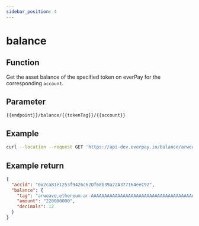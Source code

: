 ```yaml
---
sidebar_position: 4
---
```


# balance

## Function
Get the asset balance of the specified token on everPay for the corresponding `account`.

## Parameter
`{{endpoint}}/balance/{{tokenTag}}/{{account}}`

## Example

```bash
curl --location --request GET 'https://api-dev.everpay.io/balance/arweave,ethereum-ar-AAAAAAAAAAAAAAAAAAAAAAAAAAAAAAAAAAAAAAAAAAA,0xcc9141efa8c20c7df0778748255b1487957811be/0x2ca81e1253f9426c62Df68b39a22A377164eec92'
```

## Example return
```json
{
  "accid": "0x2ca81e1253f9426c62Df68b39a22A377164eeC92",
  "balance": {
    "tag": "arweave,ethereum-ar-AAAAAAAAAAAAAAAAAAAAAAAAAAAAAAAAAAAAAAAAAAA,0xcc9141efa8c20c7df0778748255b1487957811be",
    "amount": "220000000",
    "decimals": 12
  }
}
```